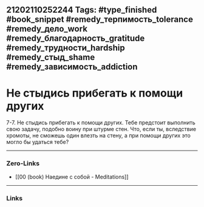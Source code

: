 21202110252244
Tags: #type_finished #book_snippet #remedy_терпимость_tolerance #remedy_дело_work #remedy_благодарность_gratitude #remedy_трудности_hardship #remedy_стыд_shame #remedy_зависимость_addiction
---
# Не стыдись прибегать к помощи других

 7-7. Не стыдись прибегать к помощи других. Тебе предстоит выполнить свою задачу, подобно воину при штурме стен. Что, если ты, вследствие хромоты, не сможешь один влезть на стену, а при помощи других это могло бы удаться тебе? 

---
### Zero-Links
- [[00 (book) Наедине с собой - Meditations]]
---
### Links
